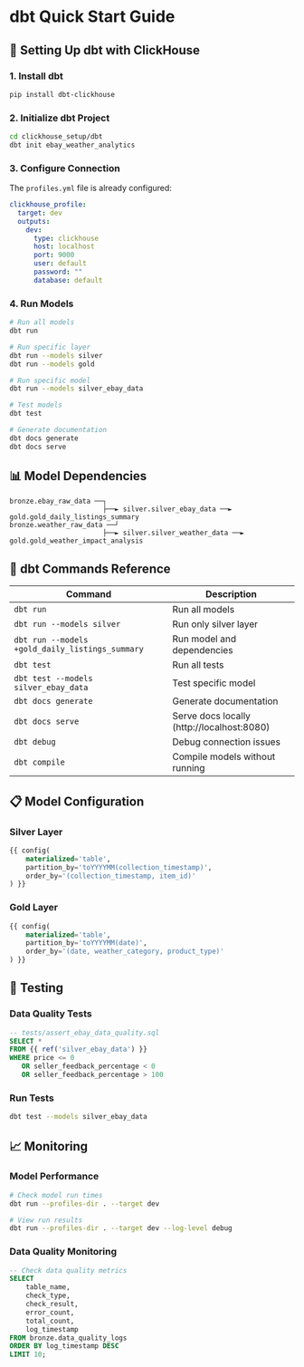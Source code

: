 # dbt Quick Start Guide

## 🚀 Setting Up dbt with ClickHouse

### **1. Install dbt**
```bash
pip install dbt-clickhouse
```

### **2. Initialize dbt Project**
```bash
cd clickhouse_setup/dbt
dbt init ebay_weather_analytics
```

### **3. Configure Connection**
The `profiles.yml` file is already configured:
```yaml
clickhouse_profile:
  target: dev
  outputs:
    dev:
      type: clickhouse
      host: localhost
      port: 9000
      user: default
      password: ""
      database: default
```

### **4. Run Models**
```bash
# Run all models
dbt run

# Run specific layer
dbt run --models silver
dbt run --models gold

# Run specific model
dbt run --models silver_ebay_data

# Test models
dbt test

# Generate documentation
dbt docs generate
dbt docs serve
```

## 📊 Model Dependencies

```
bronze.ebay_raw_data ──┐
                       ├──► silver.silver_ebay_data ──► gold.gold_daily_listings_summary
bronze.weather_raw_data ──┘
                       ├──► silver.silver_weather_data ──► gold.gold_weather_impact_analysis
```

## 🔧 dbt Commands Reference

| Command | Description |
|---------|-------------|
| `dbt run` | Run all models |
| `dbt run --models silver` | Run only silver layer |
| `dbt run --models +gold_daily_listings_summary` | Run model and dependencies |
| `dbt test` | Run all tests |
| `dbt test --models silver_ebay_data` | Test specific model |
| `dbt docs generate` | Generate documentation |
| `dbt docs serve` | Serve docs locally (http://localhost:8080) |
| `dbt debug` | Debug connection issues |
| `dbt compile` | Compile models without running |

## 📋 Model Configuration

### **Silver Layer**
```sql
{{ config(
    materialized='table',
    partition_by='toYYYYMM(collection_timestamp)',
    order_by='(collection_timestamp, item_id)'
) }}
```

### **Gold Layer**
```sql
{{ config(
    materialized='table',
    partition_by='toYYYYMM(date)',
    order_by='(date, weather_category, product_type)'
) }}
```

## 🧪 Testing

### **Data Quality Tests**
```sql
-- tests/assert_ebay_data_quality.sql
SELECT *
FROM {{ ref('silver_ebay_data') }}
WHERE price <= 0
   OR seller_feedback_percentage < 0
   OR seller_feedback_percentage > 100
```

### **Run Tests**
```bash
dbt test --models silver_ebay_data
```

## 📈 Monitoring

### **Model Performance**
```bash
# Check model run times
dbt run --profiles-dir . --target dev

# View run results
dbt run --profiles-dir . --target dev --log-level debug
```

### **Data Quality Monitoring**
```sql
-- Check data quality metrics
SELECT 
    table_name,
    check_type,
    check_result,
    error_count,
    total_count,
    log_timestamp
FROM bronze.data_quality_logs
ORDER BY log_timestamp DESC
LIMIT 10;
```
